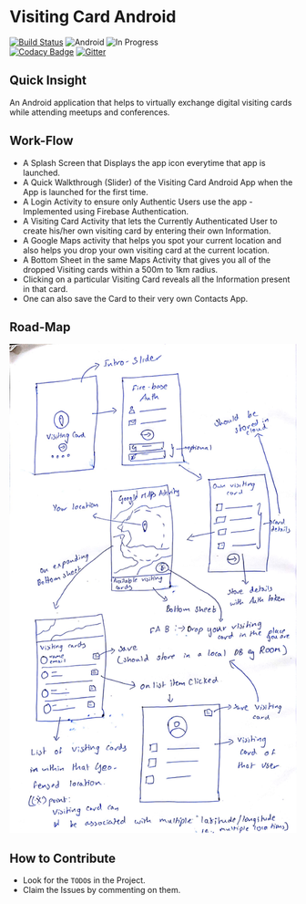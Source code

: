 # Visiting Card Android

[![Build Status](https://travis-ci.org/JBossOutreach/visiting-card-android.svg?branch=master)](https://travis-ci.org/JBossOutreach/visiting-card-android)
![Android](https://img.shields.io/badge/GCI-Android-green.svg?longCache=true&style=flat-square)   ![In Progress](https://img.shields.io/badge/In--progress-true-green.svg?longCache=true&style=flat-square) <br />
[![Codacy Badge](https://api.codacy.com/project/badge/Grade/06bd6acff9cd4506985192596642ef5f)](https://www.codacy.com/app/JBossOutreach/visiting-card-android?utm_source=github.com&amp;utm_medium=referral&amp;utm_content=JBossOutreach/visiting-card-android&amp;utm_campaign=Badge_Grade)
[![Gitter](https://img.shields.io/gitter/room/JBossOutreach/visiting-card.svg)](https://gitter.im/JBossOutreach/visiting-card)

## Quick Insight
An Android application that helps to virtually exchange digital visiting cards while attending meetups and conferences.<br>

## Work-Flow
- A Splash Screen that Displays the app icon everytime that app is launched.<br>
- A Quick Walkthrough (Slider) of the Visiting Card Android App when the App is launched for the first time.<br>
- A Login Activity to ensure only Authentic Users use the app - Implemented using Firebase Authentication.<br>
- A Visiting Card Activity that lets the Currently Authenticated User to create his/her own visiting card by entering their own Information.<br>
- A Google Maps activity that helps you spot your current location and also helps you drop your own visiting card at the current location.<br>
- A Bottom Sheet in the same Maps Activity that gives you all of the dropped Visiting cards within a 500m to 1km radius.<br>
- Clicking on a particular Visiting Card reveals all the Information present in that card.
- One can also save the Card to their very own Contacts App.<br>

## Road-Map
<p align="center">
    <img src="Images/Visiting_Card_Map.jpg">
</p>

## How to Contribute
- Look for the `TODO`s in the Project.<br>
- Claim the Issues by commenting on them.

